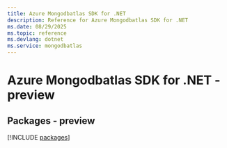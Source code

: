 ```yaml
---
title: Azure Mongodbatlas SDK for .NET
description: Reference for Azure Mongodbatlas SDK for .NET
ms.date: 08/29/2025
ms.topic: reference
ms.devlang: dotnet
ms.service: mongodbatlas
---
```

# Azure Mongodbatlas SDK for .NET - preview
## Packages - preview
[!INCLUDE [packages](mongodbatlas-index.md)]